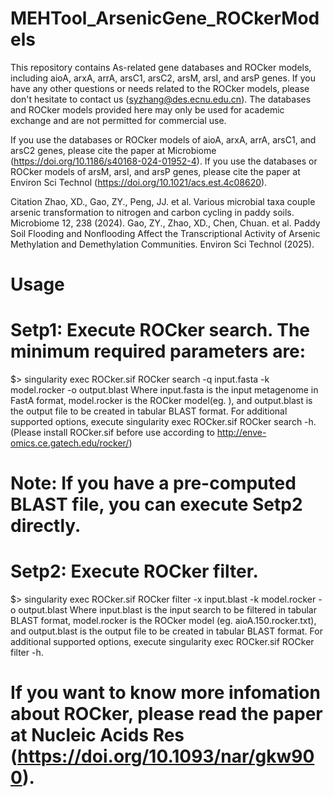 # MEHTool_ArsenicGene_ROCkerModels
This repository contains As-related gene databases and ROCker models, including aioA, arxA, arrA, arsC1, arsC2, arsM, arsI, and arsP genes. If you have any other questions or needs related to the ROCker models, please don't hesitate to contact us (syzhang@des.ecnu.edu.cn). The databases and ROCker models provided here may only be used for academic exchange and are not permitted for commercial use.

If you use the databases or ROCker models of aioA, arxA, arrA, arsC1, and arsC2 genes, please cite the paper at Microbiome (https://doi.org/10.1186/s40168-024-01952-4).
If you use the databases or ROCker models of arsM, arsI, and arsP genes, please cite the paper at Environ Sci Technol (https://doi.org/10.1021/acs.est.4c08620).

Citation
Zhao, XD., Gao, ZY., Peng, JJ. et al. Various microbial taxa couple arsenic transformation to nitrogen and carbon cycling in paddy soils. Microbiome 12, 238 (2024).
Gao, ZY., Zhao, XD., Chen, Chuan. et al. Paddy Soil Flooding and Nonflooding Affect the Transcriptional Activity of Arsenic Methylation and Demethylation Communities. Environ Sci Technol (2025).

# Usage
# Setp1: Execute ROCker search. The minimum required parameters are:
$> singularity exec ROCker.sif ROCker search -q input.fasta -k model.rocker -o output.blast 
Where input.fasta is the input metagenome in FastA format, model.rocker is the ROCker model(eg. ), and output.blast is the output file to be created in tabular BLAST format. For additional supported options, execute singularity exec ROCker.sif ROCker search -h. (Please install ROCker.sif before use according to http://enve-omics.ce.gatech.edu/rocker/) 

# Note: If you have a pre-computed BLAST file, you can execute Setp2 directly.
# Setp2:  Execute ROCker filter.
$> singularity exec ROCker.sif ROCker filter -x input.blast -k model.rocker -o output.blast 
Where input.blast is the input search to be filtered in tabular BLAST format, model.rocker is the ROCker model (eg. aioA.150.rocker.txt), and output.blast is the output file to be created in tabular BLAST format. For additional supported options, execute singularity exec ROCker.sif ROCker filter -h.

# If you want to know more infomation about ROCker, please read the paper at Nucleic Acids Res (https://doi.org/10.1093/nar/gkw900).
